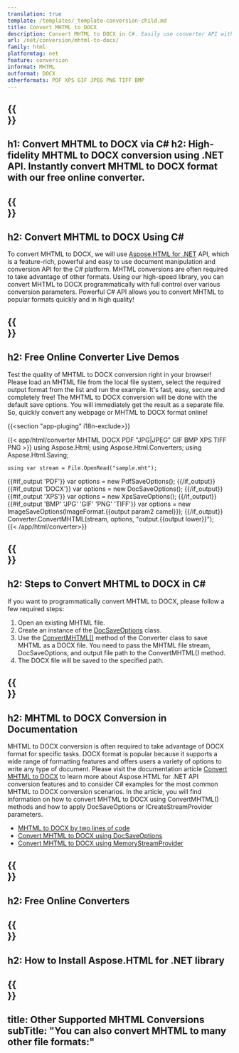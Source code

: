 ```yaml
---
translation: true
template: /templates/_template-conversion-child.md
title: Convert MHTML to DOCX
description: Convert MHTML to DOCX in C#. Easily use converter API within ASP.NET or any .NET application. Try online MHTML to DOCX Converter for free!
url: /net/conversion/mhtml-to-docx/
family: html
platformtag: net
feature: conversion
informat: MHTML
outformat: DOCX
otherformats: PDF XPS GIF JPEG PNG TIFF BMP
---
```


{{<section banner>}}
---
h1: Convert MHTML to DOCX via C#
h2: High-fidelity MHTML to DOCX conversion using .NET API. Instantly convert MHTML to DOCX format with our free online converter.
---

{{<section overview>}}
---
h2: Convert MHTML to DOCX Using C#
---

To convert MHTML to DOCX, we will use [Aspose.HTML for .NET](https://products.aspose.com/html/{{lang.url-fragment}}net/) API, which is a feature-rich, powerful and easy to use document manipulation and conversion API for the C# platform. MHTML conversions are often required to take advantage of other formats. Using our high-speed library, you can convert MHTML to DOCX programmatically with full control over various conversion parameters. Powerful C# API allows you to convert MHTML to popular formats quickly and in high quality!

{{<section demos>}}
---
h2: Free Online Converter Live Demos
---

Test the quality of MHTML to DOCX conversion right in your browser! Please load an MHTML file from the local file system, select the required output format from the list and run the example. It's fast, easy, secure and completely free! The MHTML to DOCX conversion will be done with the default save options. You will immediately get the result as a separate file. So, quickly convert any webpage or MHTML to DOCX format online!

{{<section "app-pluging" i18n-exclude>}}

{{< app/html/converter MHTML DOCX PDF "JPG|JPEG" GIF BMP XPS TIFF PNG >}}
using Aspose.Html;
using Aspose.Html.Converters;
using Aspose.Html.Saving;

    using var stream = File.OpenRead("sample.mht");
{{#if_output 'PDF'}}
    var options = new PdfSaveOptions();
{{/if_output}}
{{#if_output 'DOCX'}}
    var options = new DocSaveOptions();
{{/if_output}}
{{#if_output 'XPS'}}
    var options = new XpsSaveOptions();
{{/if_output}}
{{#if_output 'BMP' 'JPG' 'GIF' 'PNG' 'TIFF'}}
    var options = new ImageSaveOptions(ImageFormat.{{output param2 camel}});
{{/if_output}}
    Converter.ConvertMHTML(stream, options, "output.{{output lower}}");   
{{< /app/html/converter>}} 


{{<section steps>}}
---
h2: Steps to Convert MHTML to DOCX in C#
---

If you want to programmatically convert MHTML to DOCX,  please follow a few required steps:

1.  Open an existing MHTML file.
1.  Create an instance of the [DocSaveOptions](https://reference.aspose.com/html/net/aspose.html.saving/docsaveoptions/) class.
1.  Use the [ConvertMHTML()](https://reference.aspose.com/html/net/aspose.html.converters/converter/convertmhtml/#convertmhtml_29) method of the Converter class to save MHTML as a DOCX file. You need to pass the MHTML file stream, DocSaveOptions, and output file path to the ConvertMHTML() method.
1.  The DOCX file will be saved to the specified path.

{{<section documentation>}}
---
h2: MHTML to DOCX Conversion in Documentation
---

MHTML to DOCX conversion is often required to take advantage of DOCX format for specific tasks. DOCX format is popular because it supports a wide range of formatting features and offers users a variety of options to write any type of document. Please visit the documentation article [Convert MHTML to DOCX](https://docs.aspose.com/html/net/converting-between-formats/mhtml-to-docx/) to learn more about Aspose.HTML for .NET API conversion features and to consider C# examples for the most common MHTML to DOCX conversion scenarios. In the article, you will find information on how to convert MHTML to DOCX using ConvertMHTML() methods and how to apply DocSaveOptions or ICreateStreamProvider parameters.

  -  <a href="https://docs.aspose.com/html/net/converting-between-formats/mhtml-to-docx/#mhtml-to-docx-by-two-lines-of-code" target="_blank">MHTML to DOCX by two lines of code</a>
  - <a href="https://docs.aspose.com/html/net/converting-between-formats/mhtml-to-docx/#convert-mhtml-to-docx-using-docsaveoptions" target="_blank">Convert MHTML to DOCX using DocSaveOptions</a>
  - <a href="https://docs.aspose.com/html/net/converting-between-formats/mhtml-to-docx/#output-stream-providers" target="_blank">Convert MHTML to DOCX using MemoryStreamProvider</a>

{{<section online-converters>}}
---
h2: Free Online Converters
---

{{<section get-started>}}
---
h2: How to Install Aspose.HTML for .NET library
---

{{<section other-conversions>}}
---
title: Other Supported MHTML Conversions
subTitle: "You can also convert MHTML to many other file formats:"
---